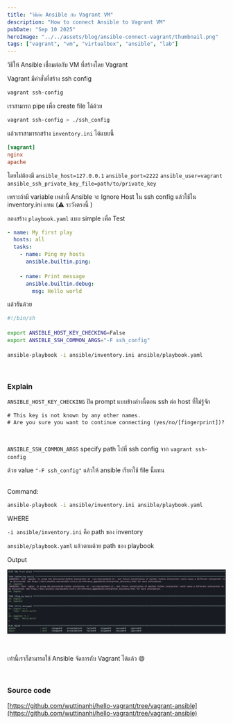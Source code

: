 ```yaml
---
title: "วิธีต่อ Ansible กับ Vagrant VM"
description: "How to connect Ansible to Vagrant VM"
pubDate: "Sep 10 2025"
heroImage: "../../assets/blog/ansible-connect-vagrant/thumbnail.png"
tags: ["vagrant", "vm", "virtualbox", "ansible", "lab"]
---
```


วิธีให้ Ansible เชื่อมต่อกับ VM ที่สร้างโดย Vagrant

Vagrant มีคำสั่งที่สร้าง ssh config

```sh
vagrant ssh-config
```

เราสามารถ pipe เพื่อ create file ได้ด้วย

```sh
vagrant ssh-config > ./ssh_config
```

แล้วเราสามารถสร้าง `inventory.ini` ได้แบบนี้

```ini
[vagrant]
nginx
apache

```

โดยไม่ต้องมี `ansible_host=127.0.0.1` `ansible_port=2222` `ansible_user=vagrant` `ansible_ssh_private_key_file=path/to/private_key`

เพราะถ้ามี variable เหล่านี้ Ansible จะ Ignore Host ใน ssh config แล้วใช้ใน inventory.ini แทน (⚠️ ระวังตรงนี้ )

ลองสร้าง `playbook.yaml` แบบ simple เพื่อ Test

```yaml
- name: My first play
  hosts: all
  tasks:
    - name: Ping my hosts
      ansible.builtin.ping:

    - name: Print message
      ansible.builtin.debug:
        msg: Hello world
```

แล้วรันด้วย

```sh
#!/bin/sh

export ANSIBLE_HOST_KEY_CHECKING=False
export ANSIBLE_SSH_COMMON_ARGS="-F ssh_config"

ansible-playbook -i ansible/inventory.ini ansible/playbook.yaml
```

<br>

### Explain

`ANSIBLE_HOST_KEY_CHECKING` ปิด prompt แบบข้างล่างนี้ตอน ssh ต่อ host ที่ไม่รู้จัก

```
# This key is not known by any other names.
# Are you sure you want to continue connecting (yes/no/[fingerprint])?
```

<br>

`ANSIBLE_SSH_COMMON_ARGS` specify path ไปที่ ssh config จาก `vagrant ssh-config`

ด้วย value `"-F ssh_config"` แล้วให้ ansible เรียกใช้ file นี้แทน

<br>
Command:

```sh
ansible-playbook -i ansible/inventory.ini ansible/playbook.yaml
```

WHERE

`-i ansible/inventory.ini` คือ path ของ inventory

`ansible/playbook.yaml` แล้วตามด้วย path ของ playbook

Output

![ansible output](../../assets/blog/ansible-connect-vagrant/ansible-output.png)

<br>

เท่านี้เราก็สามารถใช้ Ansible จัดการกับ Vagrant ได้แล้ว 😄

<br>

### Source code

[https://github.com/wuttinanhi/hello-vagrant/tree/vagrant-ansible](https://github.com/wuttinanhi/hello-vagrant/tree/vagrant-ansible)
